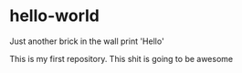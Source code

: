 # hello-world
Just another brick in the wall
print 'Hello'

This is my first repository. This shit is going to be awesome
